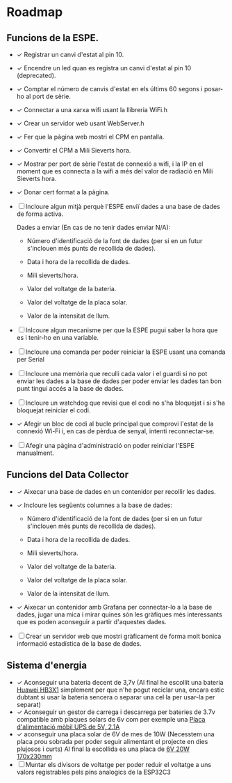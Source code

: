 # Roadmap
## Funcions de la ESPE.
- ✓ Registrar un canvi d'estat al pin 10. 
- ✓ Encendre un led quan es registra un canvi d'estat al pin 10 (deprecated).
- ✓ Comptar el número de canvis d'estat en els últims 60 segons i posar-ho al port de sèrie. 
- ✓ Connectar a una xarxa wifi usant la llibreria WiFi.h 
- ✓ Crear un servidor web usant WebServer.h
- ✓ Fer que la pàgina web mostri el CPM en pantalla.
- ✓ Convertir el CPM a Mili Sieverts hora.
- ✓ Mostrar per port de sèrie l'estat de connexió a wifi, i la IP en el moment que es connecta a la wifi a més del valor de radiació en Mili Sieverts hora.
- ✓ Donar cert format a la pàgina.
- ☐ Incloure algun mitjà perquè l'ESPE enviï dades a una base de dades de forma activa. 

  Dades a enviar (En cas de no tenir dades enviar N/A):
  
    - Número d'identificació de la font de dades (per si en un futur s'inclouen més punts de recollida de dades).
    
    - Data i hora de la recollida de dades.
    
    - Mili sieverts/hora.
    
    - Valor del voltatge de la bateria.
    
    - Valor del voltatge de la placa solar.
    
    - Valor de la intensitat de llum.

- ☐ Inlcoure algun mecanisme per que la ESPE pugui saber la hora que es i tenir-ho en una variable.
- ☐ Incloure una comanda per poder reiniciar la ESPE usant una comanda per Serial
- ☐ Incloure una memòria que reculli cada valor i el guardi si no pot enviar les dades a la base de dades per poder enviar les dades tan bon punt tingui accés a la base de dades.
- ☐ Incloure un watchdog que revisi que el codi no s'ha bloquejat i si s'ha bloquejat reiniciar el codi.
- ✓ Afegir un bloc de codi al bucle principal que comprovi l'estat de la connexió Wi-Fi i, en cas de pèrdua de senyal, intenti reconnectar-se.
- ☐ Afegir una pàgina d'administració on poder reiniciar l'ESPE manualment.

## Funcions del Data Collector
- ✓ Aixecar una base de dades en un contenidor per recollir les dades.
- ✓ Incloure les següents columnes a la base de dades:
  
    - Número d'identificació de la font de dades (per si en un futur s'inclouen més punts de recollida de dades).
    
    - Data i hora de la recollida de dades.
    
    - Mili sieverts/hora.
    
    - Valor del voltatge de la bateria.
    
    - Valor del voltatge de la placa solar.
    
    - Valor de la intensitat de llum.
  
- ✓ Aixecar un contenidor amb Grafana per connectar-lo a la base de dades, jugar una mica i mirar quines són les gràfiques més interessants que es poden aconseguir a partir d'aquestes dades.
- ☐ Crear un servidor web que mostri gràficament de forma molt bonica informació estadística de la base de dades.

## Sistema d'energia

- ✓ Aconseguir una bateria decent de 3,7v (Al final he escollit una bateria [Huawei HB3X1](https://s.click.aliexpress.com/e/_Ddd0FeV) simplement per que n'he pogut reciclar una, encara estic dubtant si usar la bateria sencera o separar una cel·la per usar-la per separat)
- ✓ Aconseguir un gestor de carrega i descarrega per bateries de 3.7v compatible amb plaques solars de 6v com per exemple una [Placa d'alimentació mòbil UPS de 5V, 2.1A](https://s.click.aliexpress.com/e/_DCTR7EV)
- ✓ aconseguir una placa solar de 6V de mes de 10W (Necesstem una placa prou sobrada per poder seguir alimentant el projecte en dies plujosos i curts) Al final la escollida es una placa de [6V 20W 170x230mm](https://s.click.aliexpress.com/e/_DBCjdDF)
- ☐ Muntar els divisors de voltatge per poder reduir el voltatge a uns valors registrables pels pins analogics de la ESP32C3